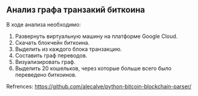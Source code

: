 ## Анализ графа транзакий биткоина
В ходе анализа необходимо:
1. Развернуть виртуальную машину на платформе Google Cloud.
2. Скачать блокчейн биткоина.
3. Выделить из каждого блока транзакцию.
4. Составить граф переводов.
5. Визуализировать граф.
6. Выделить 20 кошельков, через которые больше всего было переведено биткоинов.



Refrences:
https://github.com/alecalve/python-bitcoin-blockchain-parser/
